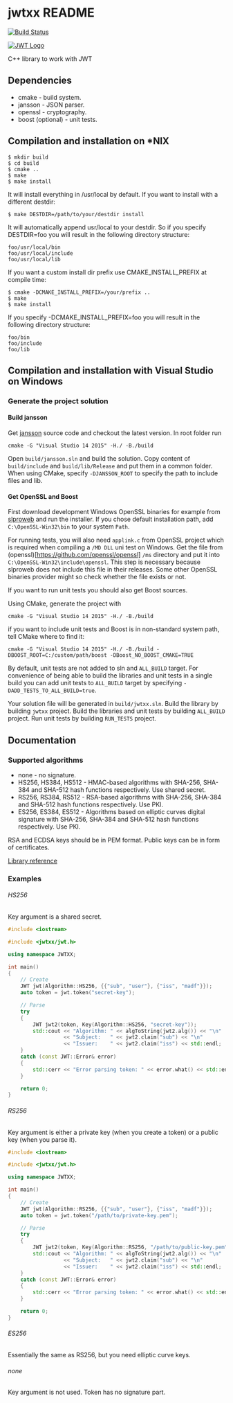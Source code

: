 # jwtxx README

[![Build Status](https://travis-ci.org/madf/jwtxx.svg?branch=master)](https://travis-ci.org/madf/jwtxx)

[![JWT Logo](http://jwt.io/assets/logo.svg)](https://jwt.io/)

C++ library to work with JWT

## Dependencies

* cmake - build system.
* jansson - JSON parser.
* openssl - cryptography.
* boost (optional) - unit tests.

## Compilation and installation on *NIX


```
$ mkdir build
$ cd build
$ cmake ..
$ make
$ make install
```

It will install everything in /usr/local by default. If you want to install with a different destdir:

```
$ make DESTDIR=/path/to/your/destdir install
```

It will automatically append usr/local to your destdir. So if you specify DESTDIR=foo you will result in the following directory structure:

```
foo/usr/local/bin
foo/usr/local/include
foo/usr/local/lib
```

If you want a custom install dir prefix use CMAKE_INSTALL_PREFIX at compile time:

```
$ cmake -DCMAKE_INSTALL_PREFIX=/your/prefix ..
$ make
$ make install
```

If you specify -DCMAKE_INSTALL_PREFIX=foo you will result in the following directory structure:

```
foo/bin
foo/include
foo/lib
```

## Compilation and installation with Visual Studio on Windows

### Generate the project solution

#### Build jansson
Get [jansson](https://github.com/akheron/jansson) source code and checkout the latest version. In root folder run
```
cmake -G "Visual Studio 14 2015" -H./ -B./build
```
Open `build/jansson.sln` and build the solution. Copy content of `build/include` and `build/lib/Release` and put them in a common folder. When using CMake, specify `-DJANSSON_ROOT` to specify the path to include files and lib.

#### Get OpenSSL and Boost
First download development Windows OpenSSL binaries for example from [slproweb](https://slproweb.com/products/Win32OpenSSL.html) and run the installer. If you chose default installation path, add `C:\OpenSSL-Win32\bin` to your system `Path`.

For running tests, you will also need `applink.c` from OpenSSL project which is required when compiling a `/MD DLL` uni test on Windows.
Get the file from (openssl)[https://github.com/openssl/openssl] `/ms` directory and put it into `C:\OpenSSL-Win32\include\openssl`. This step is necessary because slproweb does not include this file in their releases. Some other OpenSSL binaries provider might so check whether the file exists or not.

If you want to run unit tests you should also get Boost sources.

Using CMake, generate the project with
```
cmake -G "Visual Studio 14 2015" -H./ -B./build
```
if you want to include unit tests and Boost is in non-standard system path, tell CMake where to find it:
```
cmake -G "Visual Studio 14 2015" -H./ -B./build -DBOOST_ROOT=C:/custom/path/boost -DBoost_NO_BOOST_CMAKE=TRUE
```
By default, unit tests are not added to sln and `ALL_BUILD` target. For convenience of being able to build the libraries and unit tests in a single build you can add unit tests to `ALL_BUILD` target by specifying `-DADD_TESTS_TO_ALL_BUILD=true`.

Your solution file will be generated in `build/jwtxx.sln`. 
Build the library by building `jwtxx` project.
Build the libraries and unit tests by building `ALL_BUILD` project.
Run unit tests by building `RUN_TESTS` project.

## Documentation

### Supported algorithms

* none - no signature.
* HS256, HS384, HS512 - HMAC-based algorithms with SHA-256, SHA-384 and SHA-512 hash functions respectively. Use shared secret.
* RS256, RS384, RS512 - RSA-based algorithms with SHA-256, SHA-384 and SHA-512 hash functions respectively. Use PKI.
* ES256, ES384, ES512 - Algorithms based on elliptic curves digital signature with SHA-256, SHA-384 and SHA-512 hash functions respectively. Use PKI.

RSA and ECDSA keys should be in PEM format. Public keys can be in form of certificates.

[Library reference](https://madf.github.io/jwtxx/index.html)

### Examples

###### HS256

Key argument is a shared secret.

```c++
#include <iostream>

#include <jwtxx/jwt.h>

using namespace JWTXX;

int main()
{
    // Create
    JWT jwt(Algorithm::HS256, {{"sub", "user"}, {"iss", "madf"}});
    auto token = jwt.token("secret-key");

    // Parse
    try
    {
        JWT jwt2(token, Key(Algorithm::HS256, "secret-key"));
        std::cout << "Algorithm: " << algToString(jwt2.alg()) << "\n"
                  << "Subject:   " << jwt2.claim("sub") << "\n"
                  << "Issuer:    " << jwt2.claim("iss") << std::endl;
    }
    catch (const JWT::Error& error)
    {
        std::cerr << "Error parsing token: " << error.what() << std::endl;
    }

    return 0;
}
```

###### RS256

Key argument is either a private key (when you create a token) or a public key (when you parse it).

```c++
#include <iostream>

#include <jwtxx/jwt.h>

using namespace JWTXX;

int main()
{
    // Create
    JWT jwt(Algorithm::RS256, {{"sub", "user"}, {"iss", "madf"}});
    auto token = jwt.token("/path/to/private-key.pem");

    // Parse
    try
    {
        JWT jwt2(token, Key(Algorithm::RS256, "/path/to/public-key.pem"));
        std::cout << "Algorithm: " << algToString(jwt2.alg()) << "\n"
                  << "Subject:   " << jwt2.claim("sub") << "\n"
                  << "Issuer:    " << jwt2.claim("iss") << std::endl;
    }
    catch (const JWT::Error& error)
    {
        std::cerr << "Error parsing token: " << error.what() << std::endl;
    }

    return 0;
}
```

###### ES256

Essentially the same as RS256, but you need elliptic curve keys.

###### none

Key argument is not used. Token has no signature part.
